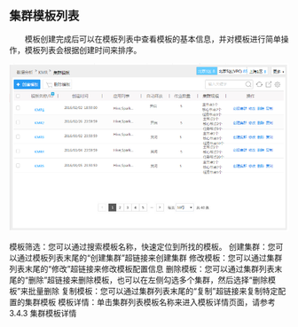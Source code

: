 ## 集群模板列表

　　模板创建完成后可以在模板列表中查看模板的基本信息，并对模板进行简单操作，模板列表会根据创建时间来排序。
  
  ![集群模板列表](./images/jqmb1.png)

模板筛选：您可以通过搜索模板名称，快速定位到所找的模板。
创建集群：您可以通过模板列表末尾的“创建集群”超链接来创建集群
修改模板：您可以通过集群列表末尾的“修改”超链接来修改模板配置信息
删除模板：您可以通过集群列表末尾的“删除”超链接来删除模板，也可以在左侧勾选多个集群，然后选择“删除模板”来批量删除
复制模板：您可以通过集群列表末尾的“复制”超链接来复制特定配置的集群模板
模板详情：单击集群列表模板名称来进入模板详情页面，请参考3.4.3 集群模板详情

